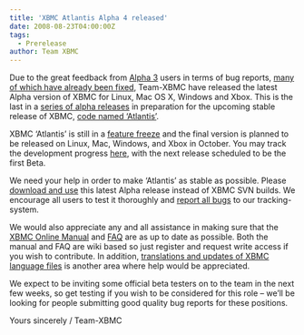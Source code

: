 ```yaml
---
title: 'XBMC Atlantis Alpha 4 released'
date: 2008-08-23T04:00:00Z
tags:
  - Prerelease
author: Team XBMC
---
```

Due to the great feedback from [Alpha 3](/upcoming-xbmc-atlantis-release-feature-freeze-updated) users in terms of bug reports, [many of which have already been fixed](http://trac.xbmc.org/milestone/8.10), Team-XBMC have released the latest Alpha version of XBMC for Linux, Mac OS X, Windows and Xbox. This is the last in a [series of alpha releases](https://en.wikipedia.org/wiki/Software_release_life_cycle) in preparation for the upcoming stable release of XBMC, [code named ‘Atlantis’](../../gamester17/?p=3).

 XBMC ‘Atlantis’ is still in a [feature freeze](https://en.wikipedia.org/wiki/Freeze_%28software_engineering%29) and the final version is planned to be released on Linux, Mac, Windows, and Xbox in October. You may track the development progress [here](http://trac.xbmc.org/milestone/8.10), with the next release scheduled to be the first Beta.

 We need your help in order to make ‘Atlantis’ as stable as possible. Please [download and use](https://kodi.wiki/download/) this latest Alpha release instead of XBMC SVN builds. We encourage all users to test it thoroughly and [report all bugs](https://kodi.wiki/view/HOW-TO_Submit_a_Proper_Bug_Report) to our tracking-system.

 We would also appreciate any and all assistance in making sure that the [XBMC Online Manual](https://kodi.wiki/view/XBMC_Online_Manual) and [FAQ](https://kodi.wiki/view/Frequently_Asked_Questions) are as up to date as possible. Both the manual and FAQ are wiki based so just register and request write access if you wish to contribute. In addition, [translations and updates of XBMC language files](https://kodi.wiki/view/Information_on_Language_Support) is another area where help would be appreciated.

 We expect to be inviting some official beta testers on to the team in the next few weeks, so get testing if you wish to be considered for this role – we’ll be looking for people submitting good quality bug reports for these positions.

 Yours sincerely / Team-XBMC

 